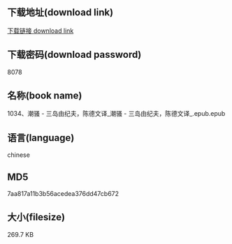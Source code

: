 ## 下载地址(download link)
[下载链接 download link](https://voluble-croquembouche-d321dc.netlify.app/?s=1034%E3%80%81%E6%BD%AE%E9%AA%9A+-+%E4%B8%89%E5%B2%9B%E7%94%B1%E7%BA%AA%E5%A4%AB%EF%BC%8C%E9%99%88%E5%BE%B7%E6%96%87%E8%AF%91_%E6%BD%AE%E9%AA%9A+-+%E4%B8%89%E5%B2%9B%E7%94%B1%E7%BA%AA%E5%A4%AB%EF%BC%8C%E9%99%88%E5%BE%B7%E6%96%87%E8%AF%91_.epub)

## 下载密码(download password)
8078

## 名称(book name)
1034、潮骚 - 三岛由纪夫，陈德文译_潮骚 - 三岛由纪夫，陈德文译_.epub.epub

## 语言(language)
chinese

## MD5
7aa817a11b3b56acedea376dd47cb672

## 大小(filesize)
269.7 KB
